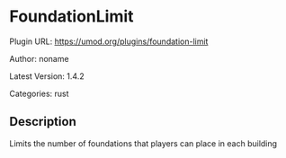 # FoundationLimit

Plugin URL: https://umod.org/plugins/foundation-limit

Author: noname

Latest Version: 1.4.2

Categories: rust

## Description

Limits the number of foundations that players can place in each building
